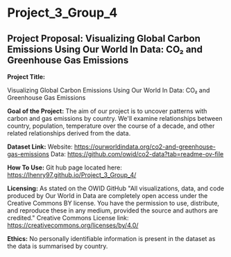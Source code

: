 # Project_3_Group_4

## Project Proposal: Visualizing Global Carbon Emissions Using Our World In Data: CO₂ and Greenhouse Gas Emissions

**Project Title:**

Visualizing Global Carbon Emissions Using Our World In Data: CO₂ and Greenhouse Gas Emissions

**Goal of the Project:**
The aim of our project is to uncover patterns with carbon and gas emissions by country. We'll examine relationships between country, population, temperature over the course of a decade, and other related relationships derived from the data.

**Dataset Link:**
Website: https://ourworldindata.org/co2-and-greenhouse-gas-emissions
Data: https://github.com/owid/co2-data?tab=readme-ov-file

**How To Use:**
Git hub page located here: https://lhenry97.github.io/Project_3_Group_4/

**Licensing:**
As stated on the OWID GitHub "All visualizations, data, and code produced by Our World in Data are completely open access under the Creative Commons BY license. You have the permission to use, distribute, and reproduce these in any medium, provided the source and authors are credited."
Creative Commons License link: https://creativecommons.org/licenses/by/4.0/

**Ethics:**
No personally identifiable information is present in the dataset as the data is summarised by country.  










